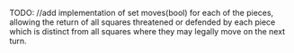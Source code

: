 TODO:
//add implementation of set moves(bool) for each of the pieces,
allowing the return of all squares threatened or defended by each piece which is distinct from all squares where they may legally move on the next turn. 
